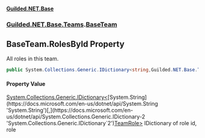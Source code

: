 #### [Guilded.NET.Base](Guilded_NET_Base.md 'Guilded.NET.Base')
### [Guilded.NET.Base.Teams](Guilded_NET_Base.md#Guilded_NET_Base_Teams 'Guilded.NET.Base.Teams').[BaseTeam](BaseTeam.md 'Guilded.NET.Base.Teams.BaseTeam')
## BaseTeam.RolesById Property
All roles in this team.  
```csharp
public System.Collections.Generic.IDictionary<string,Guilded.NET.Base.Teams.TeamRole> RolesById { get; set; }
```
#### Property Value
[System.Collections.Generic.IDictionary&lt;](https://docs.microsoft.com/en-us/dotnet/api/System.Collections.Generic.IDictionary-2 'System.Collections.Generic.IDictionary`2')[System.String](https://docs.microsoft.com/en-us/dotnet/api/System.String 'System.String')[,](https://docs.microsoft.com/en-us/dotnet/api/System.Collections.Generic.IDictionary-2 'System.Collections.Generic.IDictionary`2')[TeamRole](TeamRole.md 'Guilded.NET.Base.Teams.TeamRole')[&gt;](https://docs.microsoft.com/en-us/dotnet/api/System.Collections.Generic.IDictionary-2 'System.Collections.Generic.IDictionary`2')
IDictionary of role id, role
